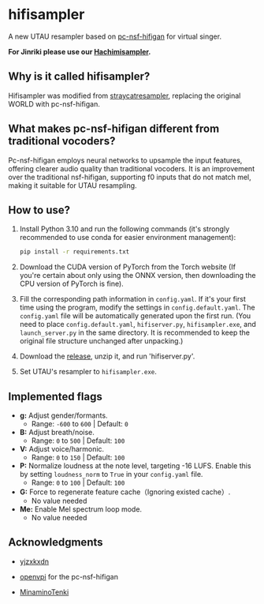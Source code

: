 # hifisampler

A new UTAU resampler based on [pc-nsf-hifigan](https://github.com/openvpi/vocoders) for virtual singer.

**For Jinriki please use our [Hachimisampler](https://github.com/openhachimi/hachimisampler).**

## Why is it called hifisampler?

Hifisampler was modified from [straycatresampler](https://github.com/UtaUtaUtau/straycat), replacing the original WORLD with pc-nsf-hifigan.

## What makes pc-nsf-hifigan different from traditional vocoders?

Pc-nsf-hifigan employs neural networks to upsample the input features, offering clearer audio quality than traditional vocoders. It is an improvement over the traditional nsf-hifigan, supporting f0 inputs that do not match mel, making it suitable for UTAU resampling.

## How to use?

1. Install Python 3.10 and run the following commands (it's strongly recommended to use conda for easier environment management):

    ```bash
    pip install -r requirements.txt
    ```

2. Download the CUDA version of PyTorch from the Torch website (If you're certain about only using the ONNX version, then downloading the CPU version of PyTorch is fine).
3. Fill the corresponding path information in `config.yaml`. If it's your first time using the program, modify the settings in `config.default.yaml`. The `config.yaml` file will be automatically generated upon the first run. (You need to place `config.default.yaml`, `hifiserver.py`, `hifisampler.exe`, and `launch_server.py` in the same directory. It is recommended to keep the original file structure unchanged after unpacking.)
4. Download the [release](https://github.com/openhachimi/hifisampler/releases), unzip it, and run 'hifiserver.py'.
5. Set UTAU's resampler to `hifisampler.exe`.

## Implemented flags

* **g:** Adjust gender/formants.  
  * Range: `-600` to `600` | Default: `0`
* **B:** Adjust breath/noise.  
  * Range: `0` to `500` | Default: `100`
* **V:** Adjust voice/harmonic.  
  * Range: `0` to `150` | Default: `100`
* **P:** Normalize loudness at the note level, targeting -16 LUFS.  Enable this by setting `loudness_norm` to `True` in your `config.yaml` file.
  * Range: `0` to `100` | Default: `100`
* **G:** Force to regenerate feature cache（Ignoring existed cache）.  
  * No value needed
* **Me:** Enable Mel spectrum loop mode.  
  * No value needed

## Acknowledgments

* [yjzxkxdn](https://github.com/yjzxkxdn)

* [openvpi](https://github.com/openvpi) for the pc-nsf-hifigan
* [MinaminoTenki](https://github.com/Lanhuace-Wan)
